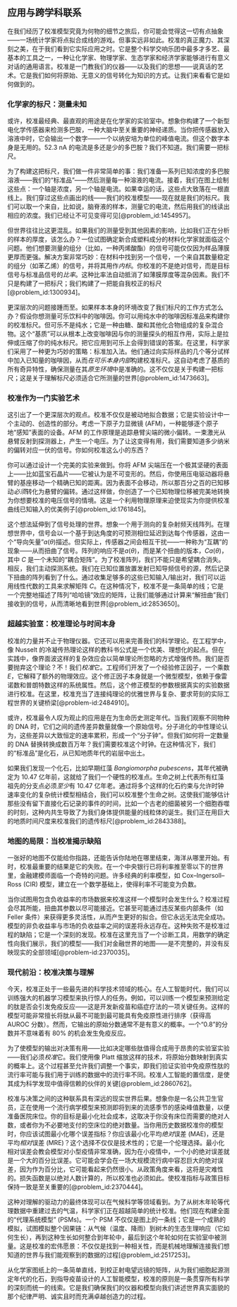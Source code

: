## 应用与跨学科联系

在我们经历了校准模型究竟为何物的细节之旅后，你可能会觉得这一切有点抽象——一场统计学家将点拟合成线的游戏。但事实远非如此。校准的真正魔力、其深刻之美，在于我们看到它实际应用之时。它是整个科学交响乐团中最多才多艺、最基本的工具之一，一种让化学家、物理学家、生态学家和经济学家能够进行有意义对话的通用语言。校准是一门教我们的仪器——以及我们的思想——说真话的艺术。它是我们如何将原始、无意义的信号转化为知识的方式。让我们来看看它是如何做到的。

### 化学家的标尺：测量未知

或许，校准最经典、最直观的用途是在化学家的实验室中。想象你构建了一个新型电化学传感器来检测多巴胺，一种大脑中至关重要的神经递质。当你把传感器放入溶液中时，它会输出一个数字——一个以纳安培为单位的峰值电流。但这个数字本身是无用的。$52.3$ nA 的电流是多还是少的多巴胺？我们不知道。我们需要一把标尺。

为了构建这把标尺，我们做一件非常简单的事：我们准备一系列已知浓度的多巴胺溶液——我们的“标准品”——然后测量每一种溶液的电流。接着，我们在图上绘制这些点：一个轴是浓度，另一个轴是电流。如果幸运的话，这些点大致落在一根直线上。我们穿过这些点画出的线——我们的校准模型——现在就是我们的标尺。我们可以取一个来自，比如说，脑脊液的样本，测量它的电流，然后用我们的线读出相应的浓度。我们已经让不可见变得可见[@problem_id:1454957]。

但世界往往比这更混乱。如果我们的测量受到其他因素的影响，比如我们正在分析的样本的厚度，该怎么办？一位试图确定新合成塑料成分的材料化学家就面临这个问题。他们想要测量的组分（比如，一种丙烯酸酯）的信号可能仅仅因为样品薄膜更厚而更强。解决方案非常巧妙：在材料中找到另一个信号，一个来自其数量稳定的组分（如苯乙烯）的信号，并将其用作*内标*。你校准的不是绝对信号，而是目标信号与标准品信号的*比率*。这种比率法自动抵消了如薄膜厚度等混杂因素。我们不只是构建了一把标尺；我们构建了一把能自我校正的标尺[@problem_id:1300934]。

更深层次的问题接踵而至。如果样本本身的环境改变了我们标尺的工作方式怎么办？假设你想测量可乐饮料中的咖啡因。你可以用纯水中的咖啡因标准品来构建你的校准标尺。但可乐不是纯水；它是一种由糖、酸和其他化合物组成的复杂混合物。这个“基质”可以从根本上改变咖啡因与你的测量探头的相互作用，实际上是拉伸或压缩了你的纯水标尺。把它应用到可乐上会得到错误的答案。在这里，科学家们采用了一种更为巧妙的策略：标准加入法。他们通过向实际样品的几个等分试样中加入已知量的咖啡因，从而*在可乐本身内部*构建校准标尺。这自动考虑了基质的所有奇异特性，确保测量在其*原生环境*中是准确的。这不仅仅是关于构建一把标尺；这是关于理解标尺必须适合它所测量的世界[@problem_id:1473663]。

### 校准作为一门实验艺术

这引出了一个更深层次的观点。校准不仅仅是被动地拟合数据；它是实验设计中一个主动的、创造性的部分。考虑一下原子力显微镜 (AFM)，一种能够逐个原子地“感知”表面的设备。AFM 的工作原理是追踪悬臂尖端的微小偏转。一束激光从悬臂反射到探测器上，产生一个电压。为了让这变得有用，我们需要知道多少纳米的偏转对应一伏的信号。你如何校准这么小的东西？

你可以通过设计一个完美的实验来做到。你将 AFM 尖端压在一个极其坚硬的表面上——比如蓝宝石晶片——它被认为是不可变形的。然后，你使用压电驱动器将悬臂的基座移动一个精确已知的距离。因为表面不会移动，所以那百分之百的已知移动*必须*转化为悬臂的偏转。通过这样做，你创造了一个已知物理位移被完美地转换为你想要校准的电压信号的情境。这是一个利用物理原理来迫使现实为你提供校准曲线已知输入的优美例子[@problem_id:1761845]。

这个想法延伸到了信号处理的世界。想象一个用于测向的复杂射频天线阵列。在理想世界中，信号会以一个基于到达角度的可预测相位延迟到达每个传感器，这由一个“导向矢量”$a(\theta)$描述。但实际上，传感器之间会相互干扰——一种称为“互耦”的现象——从而扭曲了信号。阵列的响应不是$a(\theta)$，而是某个扭曲的版本，$C a(\theta)$，其中 $C$ 是一个未知的“耦合矩阵”。为了校准阵列，我们不能只是希望耦合消失。相反，我们主动探测系统。我们在已知位置放置发射已知导频信号的源，然后记录下扭曲的阵列看到了什么。通过收集足够多的这些已知输入/输出对，我们可以运用线性代数的工具来求解矩阵 $C$。在这种情况下，校准不是一条简单的线；它是一个完整地描述了阵列“哈哈镜”效应的矩阵，让我们能够通过计算来“解扭曲”我们接收到的信号，从而清晰地看到世界[@problem_id:2853650]。

### 超越实验室：校准理论与时间本身

校准的力量并不止于物理仪器。它还可以用来完善我们的科学理论。在工程学中，像 Nusselt 的冷凝传热理论这样的教科书公式是一个优美、理想化的起点。但在实践中，像界面波这样的复杂效应会以简单理论所忽略的方式增强传热。我们是否要抛弃这个理论？不！我们*校准*它。工程师们开发了一个经验修正因子，一个乘数 $E$，它解释了额外的物理效应。这个修正因子本身就是一个微型模型，依赖于像雷诺数和普朗特数这样的系统属性。然后，这个修正模型的参数根据真实的实验数据进行校准。在这里，校准充当了连接纯理论的优雅世界与复杂、要求苛刻的实际工程世界的关键桥梁[@problem-id:2484910]。

或许，校准最令人叹为观止的应用是在为生命历史测定年代。当我们观察不同物种的 DNA 时，它们之间的遗传差异数量就像一个原始信号。分子进化的中性理论认为，这些差异以大致恒定的速率累积，形成一个“分子钟”。但我们如何将一定数量的 DNA 替换转换成数百万年？我们需要校准这个时钟。在这种情况下，我们的“标准品”是化石，从已知地质年代的岩层中出土。

如果我们发现一个化石，比如早期红藻 *Bangiomorpha pubescens*，其年代被确定为 10.47 亿年前，这就给了我们一个硬性的校准点。生命之树上代表所有红藻祖先的分支点必须*至少*有 10.47 亿年老。通过将多个这样的化石约束与允许时钟速率变化的复杂统计模型相结合，我们可以校准整个生命之树。这使我们能够估计那些没有留下直接化石记录的事件的时间，比如一个古老的细菌被另一个细胞吞噬的时刻，这种内共生导致了为我们身体提供能量的线粒体的诞生。我们正在用巨大的地质时间尺度来校准我们的遗传标尺[@problem_id:2843388]。

### 地图的局限：当校准揭示缺陷

一张好的地图不仅能给你指路，还能告诉你陆地在哪里结束，海洋从哪里开始。有时，校准最重要的结果是它的失败。在一个中央银行已将利率推至零以下的世界里，金融建模师面临一个奇特的问题。许多经典的利率模型，如 Cox–Ingersoll–Ross (CIR) 模型，建立在一个数学基础上，使得利率不可能变为负数。

当你试图用包含负收益率的市场数据来校准这样一个模型时会发生什么？校准过程会尽其所能，扭曲其参数以尽可能接近。它甚至可能通过违反某些内部条件（如 Feller 条件）来获得更多灵活性，从而产生更好的拟合。但它永远无法完全成功。模型的非负收益率与市场的负收益率之间的误差将永远存在。这种失败不是校准过程的缺陷；它是一个深刻的发现。校准在这里充当了一个诊断工具，用数学的确定性向我们展示，我们的模型——我们对金融世界的地图——是不完整的，并没有反映现实的全部领域[@problem-id:2370035]。

### 现代前沿：校准决策与理解

今天，校准正处于一些最先进的科学技术领域的核心。在人工智能时代，我们可以训练强大的机器学习模型来执行惊人的任务。例如，可以训练一个模型来预测给定的肽是否会引发免疫反应——这是开发新疫苗和癌症疗法的一项关键任务。这样的模型可能非常擅长将肽从最不可能到最可能具有免疫原性进行排序（获得高 AUROC 分数）。然而，它输出的原始分数通常不是有意义的概率。一个“0.8”的分数并不意味着有 80% 的机会发生免疫反应。

为了使模型的输出对决策有用——比如决定哪些肽值得合成用于昂贵的实验室实验——我们必须*校准*它。我们使用像 Platt 缩放这样的技术，将原始分数映射到真实的概率上。这个过程甚至允许我们调整一个事实，即我们验证实验中免疫原性肽的流行率可能与我们用于训练的数据中的流行率不同。校准人工智能的置信度，是使其成为科学发现中值得信赖的伙伴的关键[@problem_id:2860762]。

校准与决策之间的这种联系具有深远的现实世界后果。想象你是一名公共卫生官员，正在使用一个流行病学模型来预测即将到来的流感季节的感染峰值数量，以便准备医院床位。你的目标是最小化社会成本，这取决于你没有床位而需要的绝对人数，或者你为不必要地支付的空床位的绝对数量。当你用历史数据校准你的模型时，你应该试图最小化哪个误差指标？你应该最小化平均*绝对*误差 (MAE)，还是平均*相对*误差 (MRE)？这个选择不仅仅是技术性的；它是一个伦理选择。最小化相对误差会教会模型对小型疫情非常准确，因为在小疫情中，一个小的绝对误差就是一个大的百分比误差。它可能会学会在一场大规模流行病中容忍巨大的绝对误差，因为作为百分比，它可能看起来仍然很小。从政策角度来看，这将是灾难性的。损失函数是以绝对人数计算的，所以校准也必须如此。使校准指标与政策目标保持一致是至关重要的[@problem_id:2370444]。

这种对理解的驱动力的最终体现可以在气候科学等领域看到。为了从树木年轮等代理数据中重建过去的气温，科学家们正在超越简单的统计校准。他们现在构建全面的“代理系统模型” (PSMs)。一个 PSM 不仅仅是图上的一条线；它是一个成熟的模拟，试图模拟整个因果链：从气候（温度、降雨）到树木的生态生理响应（它如何生长），再到这种生长如何整合到年轮中，最后到这个年轮如何在实验室中被测量。这是校准的宏伟愿景：不仅仅是找到一种相关性，而是机械地理解连接我们想知道的世界与我们能观察到的数据的过程[@problem_id:2517253]。

从化学家图纸上的一条简单直线，到校正射电望远镜的矩阵，从为我们细胞起源测定年代的化石，到指导疫苗设计的人工智能模型，校准的原则是一条贯穿所有科学的深刻而统一的线索。它是我们确保我们的仪器和模型向我们讲述世界真实面貌的那个纪律严明、诚实且时而充满卓越创造力的过程。